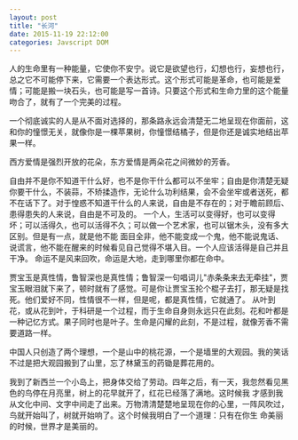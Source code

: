 ```yaml
---
layout: post
title: "长河"
date: 2015-11-19 22:12:00
categories: Javscript DOM
---
```


人的生命里有一种能量，它使你不安宁。说它是欲望也行，幻想也行，妄想也行，总之它不可能停下来，它需要一个表达形式。这个形式可能是革命，也可能是爱情；可能是搬一块石头，也可能是写一首诗。只要这个形式和生命力里的这个能量吻合了，就有了一个完美的过程。

一个彻底诚实的人是从不面对选择的，那条路永远会清楚无二地呈现在你面前，这和你的憧憬无关，就像你是一棵苹果树，你憧憬结橘子，但是你还是诚实地结出苹果一样。

西方爱情是强烈开放的花朵，东方爱情是两朵花之间微妙的芳香。

自由并不是你不知道干什么好，也不是你干什么都可以不坐牢；自由是你清楚无疑你要干什么，不装蒜，不矫揉造作，无论什么功利结果，会不会坐牢或者送死，都不在话下了。对于惶惑不知道干什么的人来说，自由是不存在的；对于瞻前顾后、患得患失的人来说，自由是不可及的。 一个人，生活可以变得好，也可以变得坏；可以活得久，也可以活得不久；可以做一个艺术家，也可以锯木头，没有多大区别。但是有一点，就是他不能 面目全非，他不能变成一个鬼，他不能说鬼话、说谎言，他不能在醒来的时候看见自己觉得不堪入目。一个人应该活得是自己并且干净。 命运不是风来回吹，命运是大地，走到哪里你都在命中。

贾宝玉是真性情，鲁智深也是真性情；鲁智深一句唱词儿"赤条条来去无牵挂"，贾宝玉眼泪就下来了，顿时就有了感觉。可是你让贾宝玉抡个棍子去打，那无疑是找死。他们爱好不同，性情很不一样，但是呢，都是真性情，它就通了。 从叶到花，或从花到叶，于科研是一个过程，而于生命自身则永远只在此刻。花和叶都是一种记忆方式。果子同时也是叶子。生命是闪耀的此刻，不是过程，就像芳香不需要道路一样。

中国人只创造了两个理想，一个是山中的桃花源，一个是墙里的大观园。我的笑话不过是把大观园搬到了山里，忘了林黛玉的药锄是葬花用的。

我到了新西兰一个小岛上，把身体交给了劳动。四年之后，有一天，我忽然看见黑色的鸟停在月亮里，树上的花早就开了，红花已经落了满地。这时候我 才感到我从文化中间、文字中间走了出来。万物清清楚楚地呈现在你的心里，一阵风吹过，鸟就开始叫了，树就开始响了。这个时候我明白了一个道理：只有在你生 命美丽的时候，世界才是美丽的。
